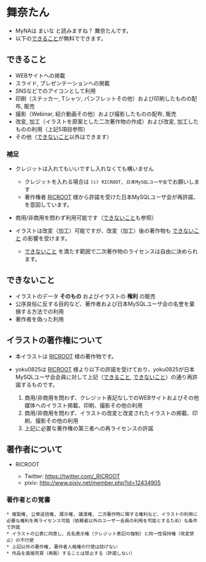 # 舞奈たん

* MyNAは まいな と読みますね？ 舞奈たんです。
* 以下の[できること](#できること)が無料でできます。


## できること

* WEBサイトへの掲載
* スライド, プレゼンテーションへの掲載
* SNSなどでのアイコンとして利用
* 印刷（ステッカー, Tシャツ, パンフレットその他）および印刷したものの配布, 販売
* 撮影（Webinar, 紹介動画その他）および撮影したものの配布, 販売
* 改変, 加工（イラストを原案とした二次著作物の作成）および改変, 加工したものの利用（上記5項目参照）
* その他（[できないこと](#できないこと)以外はできます）


### 補足

* クレジットは入れてもいいですし入れなくても構いません

  * クレジットを入れる場合は `(c) RICROOT, 日本MySQLユーザ会`でお願いします
  * 著作権者 [RICROOT](https://twitter.com/_RICROOT) 様から許諾を受けた日本MySQLユーザ会が再許諾、を意図しています。

* 商用/非商用を問わず利用可能です（[できないこと](#できないこと)も参照）
* イラストは改変（加工）可能ですが、改変（加工）後の著作物も [できないこと](#できないこと) の影響を受けます。

  * [できないこと](#できないこと) を満たす範囲で二次著作物のライセンスは自由に決められます。


## できないこと

* イラストのデータ **そのもの** およびイラストの **権利** の販売
* 公序良俗に反する目的など、著作者および日本MySQLユーザ会の名誉を棄損する方法での利用
* 著作者を偽った利用


## イラストの著作権について

* 本イラストは [RICROOT](https://twitter.com/_RICROOT) 様の著作物です。
* yoku0825は [RICROOT](https://twitter.com/_RICROOT) 様より以下の許諾を受けており、yoku0825が日本MySQLユーザ会会員に対して上記（[できること](#できること), [できないこと](#できないこと)）の通り再許諾するものです。

  1. 商用/非商用を問わず、クレジット表記なしでのWEBサイトおよびその他媒体へのイラスト掲載、印刷、撮影その他の利用
  1. 商用/非商用を問わず、イラストの改変と改変されたイラストの掲載、印刷、撮影その他の利用
  1. 上記に必要な著作権の第三者への再ライセンスの許諾


## 著作者について

* RICROOT

  * Twitter: https://twitter.com/_RICROOT
  * pixiv: http://www.pixiv.net/member.php?id=12434905


### 著作者との覚書

```
* 複製権, 公衆送信権, 展示権, 譲渡権, 二次著作物に関する権利など、イラストの利用に必要な権利を再ライセンス可能（依頼者以外のユーザー会員の利用を可能とするため）な条件で許諾
* イラストの公表に同意し、氏名表示権（クレジット表記の強制）と同一性保持権（改変禁止）の不行使
* 上記以外の著作権, 著作者人格権の行使は妨げない
* 作品を直接売買（再販）することは禁止する（許諾しない）
```
